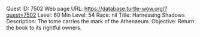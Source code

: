 Quest ID: 7502
Web page URL: https://database.turtle-wow.org/?quest=7502
Level: 60
Min Level: 54
Race: nil
Title: Harnessing Shadows
Description: The tome carries the mark of the Athenaeum.
Objective: Return the book to its rightful owners.
